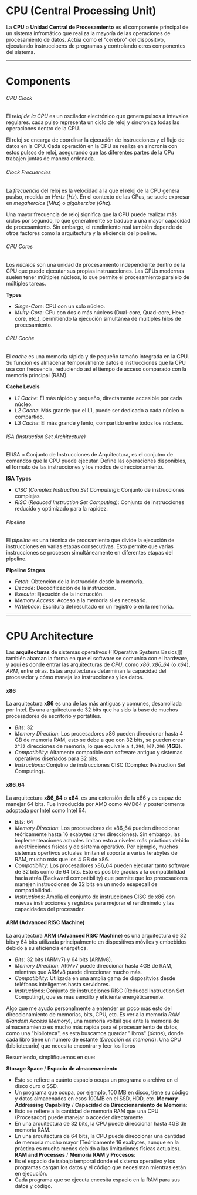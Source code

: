 # CPU (Central Processing Unit)

La **CPU** o **Unidad Central de Procesamiento** es el componente principal de un sistema infromático que realiza la mayoría de las operaciones de procesamiento de datos. Actúa como el "cerebro" del dispositivo, ejecutando instruccioens de programas y controlando otros componentes del sistema.

---
# Components

###### CPU Clock
El *reloj de la CPU* es un oscilador electrónico que genera pulsos a intevalos regulares. cada pulso representa un ciclo de reloj y sincroniza todas las operaciones dentro de la CPU.

El reloj se encarga de coordinar la ejecución de instrucciones y el flujo de datos en la CPU. Cada operación en la CPU se realiza en sincronía con estos pulsos de reloj, asegurando que las diferentes partes de la CPu trabajen juntas de manera ordenada.

###### Clock Frecuencies
La *frecuencia* del reloj es la velocidad a la que el reloj de la CPU genera puslso, medida en *Hertz* (*Hz*). En el contexto de las CPus, se suele expresar en *megahercios* (*Mhz*) o *gigaherzios* (*Ghz*).

Una mayor frecuencia de reloj significa que la CPU puede realizar más ciclos por segundo, lo que generalmente se traduce a una mayor capacidad de procesamiento. Sin embargo, el rendimiento real también depende de otros factores como la arquitectura y la eficiencia del pipeline.

###### CPU Cores
Los *núcleos* son una unidad de procesamiento independiente dentro de la CPU que puede ejecutar sus propias instruacciones. Las CPUs modernas suelen tener múltiples núcleos, lo que permite el procesamiento paralelo de múltiples tareas.

**Types**
- *Singe-Core*: CPU con un solo núcleo.
- *Multy-Core*: CPu con dos o más núcleos (Dual-core, Quad-core, Hexa-core, etc.), permitiendo la ejecución simultánea de múltiples hilos de procesamiento.

###### CPU Cache
El *cache* es una memoria rápida y de pequeño tamaño integrada en la CPU. Su función es almacenar temporalmente datos e instrucciones que la CPU usa con frecuencia, reduciendo así el tiempo de acceso comparado con la memoria principal (RAM).

**Cache Levels**
- *L1 Cache*: El más rápido y pequeño, directamente accesible por cada núcleo.
- *L2 Cache*: Más grande que el L1, puede ser dedicado a cada núcleo o compartido.
- *L3 Cache*: El más grande y lento, compartido entre todos los núcleos.

###### ISA (Instruction Set Architecture)
El *ISA* o Conjunto de Instrucciones de Arquitectura, es el conjutno de comandos que la CPU puede ejecutar. Define las operaciones disponibles, el formato de las instrucciones y los modos de direccionamiento.

**ISA Types**
- *CISC* (*Complex Instruction Set Computing*): Conjunto de instrucciones complejas
- *RISC* (*Reduced Instruction Set Computing*): Conjunto de instrucciones reducido y optimizado para la rapidez.

###### Pipeline
El *pipeline* es una técnica de procsamiento que divide la ejecución de instrucciones en varias etapas consecutivas. Esto permite que varias instrucciones se procesen simultáneamente en diferentes etapas del pipeline.

**Pipeline Stages**
- *Fetch*: Obtención de la instrucción desde la memoria.
- *Decode*: Decodificación de la instrucción.
- *Execute*: Ejecución de la instrucción.
- *Memory Access*: Acceso a la memoria si es necesario.
- *Wrtieback*: Escritura del resultado en un registro o en la memoria.

-----
# CPU Architecture

Las **arquitecturas** de sistemas operativos ([[Operative Systems Basics]]) también abarcan la forma en que el software se comunica con el hardware, y aquí es donde entrar las arquitecturas de *CPU*, como *x86*, *x86_64* (o *x64*), *ARM*, entre otras. Estas arquitecturas determinan la capacidad del procesador y cómo maneja las instrucciones y los datos.
#### x86
La arquitectura **x86** es una de las más antiguas y comunes, desarrollada por Intel. Es una arquitectura de 32 bits que ha sido la base de muchos procesadores de escritorio y portátiles.
- *Bits*: 32
- *Memory Direction*: Los procesadores x86 pueden direccionar hasta 4 GB de memoria RAM, esto se debe a que con 32 bits, se pueden crear `2^32` direcciones de memoria, lo que equivale a `4,294,967,296` (**4GB**).
- *Compatibility*: Altamente compatible con software antiguo y sistemas operativos diseñados para 32 bits.
- *Instructions*: Conjutno de instrucciones CISC (Complex INstruction Set Computing).

#### x86_64
La arquitectura **x86_64** o **x64**, es una extensión de la x86 y es capaz de manejar 64 bits. Fue introducida por AMD como AMD64 y posteriormente adoptada por Intel como Intel 64.
- *Bits*: 64
- *Memory Direction*: Los procesadores de x86_64 pueden direccionar teóricamente hasta 16 exabytes (`2^64` direcciones). Sin embargo, las implementeaciones actuales limitan esto a niveles más prácticos debido a restricciones físicas y de sistema operativo. Por ejemplo, muchos sistemas opertivos actuales limitan el soporte a varias terabytes de RAM, mucho más que los 4 GB de x86.
- *Compatibility*: Los procesadores x86_64 pueden ejecutar tanto software de 32 bits como de 64 bits. Esto es posible gracias a la compatibilidad hacia atrás (Backward compatibility) que permite que los preocsadores manejen instrucciones de 32 bits en un modo esepecail de compatibilidad.
- *Instructions*: Amplía el conjunto de instrucciones CISC de x86 con nuevas instrucciones y registros para mejorar el rendimineto y las capacidades del procesador.

#### ARM (Advanced RISC Machine)
La arquitectura **ARM** (**Advanced RISC Machine**) es una arquitectura de 32 bits y 64 bits utilizada principalmente en dispositivos móviles y embebidos debido a su eficiencia energética.
- *Bits*: 32 bits (ARMv7) y 64 bits (ARMv8).
- *Memory Direction*: ARMv7 puede direccionar hasta 4GB de RAM, mientras que ARMv8 puede direccionar mucho más.
- *Compatibility*: Utilizada en una amplia gama de dispositvios desde teléfonos inteligentes hasta servidores.
- *Instructions*: Conjunto de instrucciones RISC (Reduced Instruction Set Computing), que es más sencillo y eficiente energéticamente.

Algo que me ayudo personalmente a entender un poco más esto del direccionamiento de memorias, bits, CPU, etc. Es ver a la memoria *RAM* (*Random Access Memory*), una memoria voltail que ante la memoria de almacenamiento es mucho más rapida para el procesamiento de datos, como una "biblioteca", es esta buscamos guardar "libros" (*datos*), donde cada libro tiene un número de estante (*Dirección en memoria*). Una CPU (bibliotecario) que necesita encontrar y leer los libros

Resumiendo, simplifiquemos en que:

**Storage Space** / **Espacio de almacenamiento**
- Esto se refiere a cuánto espacio ocupa un programa o archivo en el disco duro o SSD.
- Un programa que ocupa, por ejemplo, 100 MB en disco, tiene su código y datos almacenados en esos 100MB en el SSD, HDD, etc.
**Memory Addressing Capability** / **Capacidad de Direccionamiento de Memoria**:
- Esto se refiere a la cantidad de memoria RAM que una CPU (Procesador) puede manejar o acceder directamente.
- En una arquitectura de 32 bits, la CPU puede direccionar hasta 4GB de memoria RAM.
- En una arquitectura de 64 bits, la CPU puede direccionar una cantidad de memoria mucho mayor (Teóricamente 16 exabytes, aunque en la práctica es mucho menos debido a las limitaciones físicas actuales).
**RAM and Processes** / **Memoria RAM y Procesos**:
- Es el espacio de trabajo temporal donde el sistema operativo y los programas cargan los datos y el código que necesistan mientras están en ejecución.
- Cada programa que se ejecuta encesita espacio en la RAM para sus datos y código.


